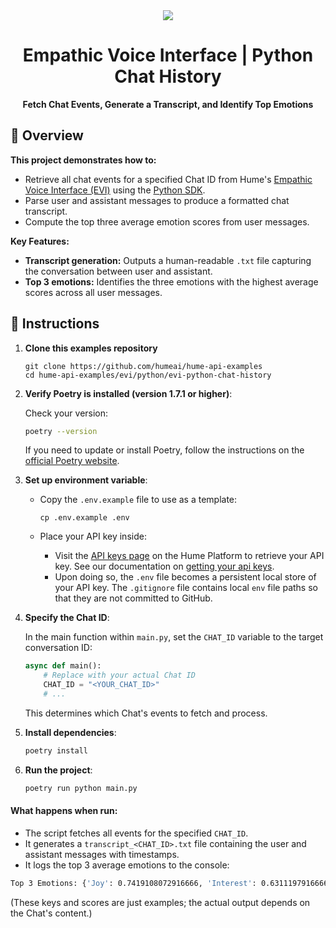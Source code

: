 <div align="center">
  <img src="https://storage.googleapis.com/hume-public-logos/hume/hume-banner.png">
  <h1>Empathic Voice Interface | Python Chat History</h1>
  <p>
    <strong>Fetch Chat Events, Generate a Transcript, and Identify Top Emotions</strong>
  </p>
</div>

## 🚀 Overview

**This project demonstrates how to:**

- Retrieve all chat events for a specified Chat ID from Hume's [Empathic Voice Interface (EVI)](https://dev.hume.ai/docs/empathic-voice-interface-evi/overview) using the [Python SDK](https://github.com/HumeAI/hume-python-sdk).
- Parse user and assistant messages to produce a formatted chat transcript.
- Compute the top three average emotion scores from user messages.

**Key Features:**

- **Transcript generation:** Outputs a human-readable `.txt` file capturing the conversation between user and assistant.
- **Top 3 emotions:** Identifies the three emotions with the highest average scores across all user messages.

## 🔧 Instructions

1. **Clone this examples repository**

    ```shell
    git clone https://github.com/humeai/hume-api-examples
    cd hume-api-examples/evi/python/evi-python-chat-history
    ```

2. **Verify Poetry is installed (version 1.7.1 or higher)**:

    Check your version:
    ```sh
    poetry --version
    ```

    If you need to update or install Poetry, follow the instructions on the [official Poetry website](https://python-poetry.org/).

3. **Set up environment variable**:

    - Copy the `.env.example` file to use as a template:

        ```shell
        cp .env.example .env
        ```

    - Place your API key inside:

        -  Visit the [API keys page](https://platform.hume.ai/settings/keys) on the Hume Platform to retrieve your API key. See our documentation on [getting your api keys](https://dev.hume.ai/docs/introduction/api-key).
        - Upon doing so, the `.env` file becomes a persistent local store of your API key. The `.gitignore` file contains local `env` file paths so that they are not committed to GitHub.

4. **Specify the Chat ID**:

    In the main function within `main.py`, set the `CHAT_ID` variable to the target conversation ID:

    ```python
    async def main():
        # Replace with your actual Chat ID
        CHAT_ID = "<YOUR_CHAT_ID>"
        # ...
    ```

    This determines which Chat's events to fetch and process.

5. **Install dependencies**:
    ```sh
    poetry install
    ```

6. **Run the project**:
    ```sh
    poetry run python main.py
    ```

#### What happens when run:

- The script fetches all events for the specified `CHAT_ID`.
- It generates a `transcript_<CHAT_ID>.txt` file containing the user and assistant messages with timestamps.
- It logs the top 3 average emotions to the console:

```sh
Top 3 Emotions: {'Joy': 0.7419108072916666, 'Interest': 0.63111979166666666, 'Amusement': 0.63061116536458334}
```

(These keys and scores are just examples; the actual output depends on the Chat's content.)